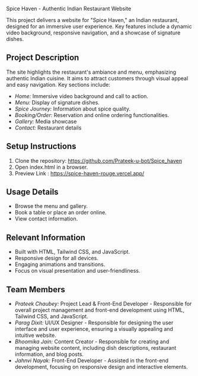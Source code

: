  Spice Haven - Authentic Indian Restaurant Website

This project delivers a website for "Spice Haven," an Indian restaurant, designed for an immersive user experience. Key features include a dynamic video background, responsive navigation, and a showcase of signature dishes.

## Project Description

The site highlights the restaurant's ambiance and menu, emphasizing authentic Indian cuisine. It aims to attract customers through visual appeal and easy navigation. Key sections include:

* *Home:* Immersive video background and call to action.
* *Menu:* Display of signature dishes.
* *Spice Journey:* Information about spice quality.
* *Booking/Order:* Reservation and online ordering functionalities.
* *Gallery:* Media showcase
* *Contact:* Restaurant details

## Setup Instructions

1.  Clone the repository:
    https://github.com/Prateek-u-bot/Spice_haven  
2.  Open index.html in a browser.
3.  Preview Link : https://spice-haven-rouge.vercel.app/

## Usage Details

* Browse the menu and gallery.
* Book a table or place an order online.
* View contact information.

## Relevant Information

* Built with HTML, Tailwind CSS, and JavaScript.
* Responsive design for all devices.
* Engaging animations and transitions.
* Focus on visual presentation and user-friendliness.

## Team Members

* *Prateek Chaubey:* Project Lead & Front-End Developer - Responsible for overall project management and front-end development using HTML, Tailwind CSS, and JavaScript.
* *Parag Dixit:* UI/UX Designer - Responsible for designing the user interface and user experience, ensuring a visually appealing and intuitive website.
* *Bhoomika Jain:* Content Creator - Responsible for creating and managing website content, including dish descriptions, restaurant information, and blog posts.
* *Jahnvi Nayak:* Front-End Developer - Assisted in the front-end development, focusing on responsive design and interactive elements.
